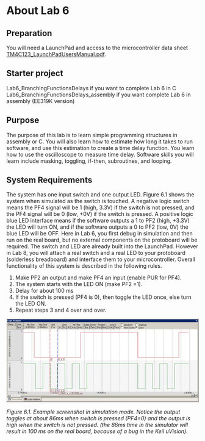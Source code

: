 # About Lab 6

## Preparation

You will need a LaunchPad and access to the microcontroller data sheet [TM4C123_LaunchPadUsersManual.pdf](https://www.ti.com/lit/ds/spms376e/spms376e.pdf).  

## Starter project

Lab6_BranchingFunctionsDelays if you want to complete Lab 6 in C
Lab6_BranchingFunctionsDelays_assembly if you want complete Lab 6 in assembly (EE319K version)

## Purpose

The purpose of this lab is to learn simple programming structures in assembly or C. You will also learn how to estimate how long it takes to run software, and use this estimation to create a time delay function. You learn how to use the oscilloscope to measure time delay. Software skills you will learn include masking, toggling, if-then, subroutines, and looping.  

## System Requirements

The system has one input switch and one output LED. Figure 6.1 shows the system when simulated as the switch is touched. A negative logic switch means the PF4 signal will be 1 (high, 3.3V) if the switch is not pressed, and the PF4 signal will be 0 (low, +0V) if the switch is pressed. A positive logic blue LED interface means if the software outputs a 1 to PF2 (high, +3.3V) the LED will turn ON, and if the software outputs a 0 to PF2 (low, 0V) the blue LED will be OFF. Here in Lab 6, you first debug in simulation and then run on the real board, but no external components on the protoboard will be required. The switch and LED are already built into the LaunchPad. However in Lab 8, you will attach a real switch and a real LED to your protoboard (solderless breadboard) and interface them to your microcontroller. Overall functionality of this system is described in the following rules.

1) Make PF2 an output and make PF4 an input (enable PUR for PF4).
2) The system starts with the LED ON (make PF2 =1).
3) Delay for about 100 ms
4) If the switch is pressed (PF4 is 0), then toggle the LED once, else turn the LED ON.
5) Repeat steps 3 and 4 over and over.

![Example screenshot in simulation mode](https://github.com/jeff-daniels/UTAustinX-Embedded-Systems/blob/main/Lab6_BranchingFunctionsDelays/Lab6image001.jpg)

*Figure 6.1. Example screenshot in simulation mode. Notice the output toggles at about 86ms when switch is pressed (PF4=0) and the output is high when the switch is not pressed. (the 86ms time in the simulator will result in 100 ms on the real board, because of a bug in the Keil uVision).*
